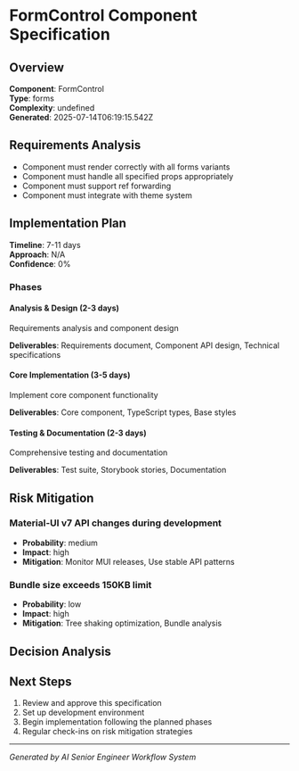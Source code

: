# FormControl Component Specification

## Overview
**Component**: FormControl  
**Type**: forms  
**Complexity**: undefined  
**Generated**: 2025-07-14T06:19:15.542Z

## Requirements Analysis
- Component must render correctly with all forms variants
- Component must handle all specified props appropriately
- Component must support ref forwarding
- Component must integrate with theme system

## Implementation Plan
**Timeline**: 7-11 days  
**Approach**: N/A  
**Confidence**: 0%

### Phases
#### Analysis & Design (2-3 days)
Requirements analysis and component design

**Deliverables**: Requirements document, Component API design, Technical specifications

#### Core Implementation (3-5 days)
Implement core component functionality

**Deliverables**: Core component, TypeScript types, Base styles

#### Testing & Documentation (2-3 days)
Comprehensive testing and documentation

**Deliverables**: Test suite, Storybook stories, Documentation

## Risk Mitigation
### Material-UI v7 API changes during development
- **Probability**: medium
- **Impact**: high
- **Mitigation**: Monitor MUI releases, Use stable API patterns

### Bundle size exceeds 150KB limit
- **Probability**: low
- **Impact**: high
- **Mitigation**: Tree shaking optimization, Bundle analysis

## Decision Analysis


## Next Steps
1. Review and approve this specification
2. Set up development environment
3. Begin implementation following the planned phases
4. Regular check-ins on risk mitigation strategies

---
*Generated by AI Senior Engineer Workflow System*
